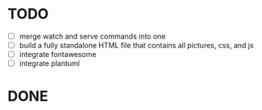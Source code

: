# TODO

- [ ] merge watch and serve commands into one
- [ ] build a fully standalone HTML file that contains all pictures, css, and js
- [ ] integrate fontawesome
- [ ] integrate plantuml

# DONE
